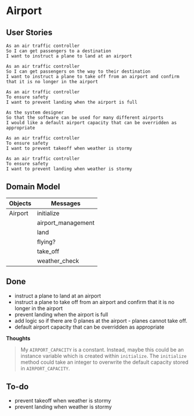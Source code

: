# Airport

## User Stories
```
As an air traffic controller 
So I can get passengers to a destination 
I want to instruct a plane to land at an airport

As an air traffic controller 
So I can get passengers on the way to their destination 
I want to instruct a plane to take off from an airport and confirm that it is no longer in the airport

As an air traffic controller 
To ensure safety 
I want to prevent landing when the airport is full 

As the system designer
So that the software can be used for many different airports
I would like a default airport capacity that can be overridden as appropriate

As an air traffic controller 
To ensure safety 
I want to prevent takeoff when weather is stormy 

As an air traffic controller 
To ensure safety 
I want to prevent landing when weather is stormy 
```
## Domain Model

| Objects | Messages |
|---------|----------|
| Airport | initialize |
|  | airport_management |
|  | land |
|  | flying? |
|  | take_off |
|  | weather_check |

## Done
* instruct a plane to land at an airport
* instruct a plane to take off from an airport and confirm that it is no longer in the airport
* prevent landing when the airport is full 
* add logic so if there are 0 planes at the airport - planes cannot take off.
* default airport capacity that can be overridden as appropriate

**Thoughts**
>My `AIRPORT_CAPACITY` is a constant. Instead, maybe this could be an instance variable which is created within `initialize`. The `initialize` method could take an integer to overwrite the default capacity stored in `AIRPORT_CAPACITY`.    


## To-do

* prevent takeoff when weather is stormy 
* prevent landing when weather is stormy
